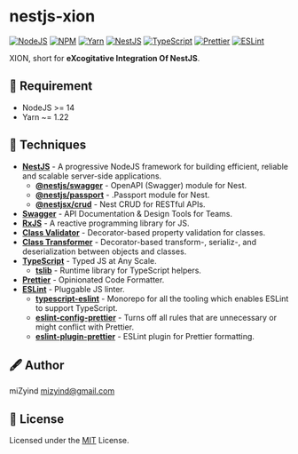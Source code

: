 # nestjs-xion

[![NodeJS](https://img.shields.io/badge/->=14-339933?style=for-the-badge&label=&logo=node.js&logoColor=fff)](https://nodejs.org)
[![NPM](https://img.shields.io/npm/v/nestjs-xion?style=for-the-badge&label=&color=cb3837&logo=npm)](https://www.npmjs.com/package/nestjs-xion)
[![Yarn](https://img.shields.io/badge/-~=1.22-2c8ebb?style=for-the-badge&label=&logo=yarn&logoColor=fff)](https://classic.yarnpkg.com)
[![NestJS](https://img.shields.io/github/package-json/dependency-version/mizyind/nestjs-xion/@nestjs/common?style=for-the-badge&label=&color=e0234e&logo=nestjs)](https://nestjs.com)
[![TypeScript](https://img.shields.io/github/package-json/dependency-version/mizyind/nestjs-xion/dev/typescript?style=for-the-badge&label=&color=007acc&logo=typescript&logoColor=fff)](https://www.typescriptlang.org)
[![Prettier](https://img.shields.io/npm/dependency-version/eslint-plugin-mizyind/prettier?style=for-the-badge&label=&color=f7b93e&logo=prettier&logoColor=000)](https://prettier.io)
[![ESLint](https://img.shields.io/npm/dependency-version/eslint-plugin-mizyind/eslint?style=for-the-badge&label=&color=4b32c3&logo=eslint&logoColor=fff)](https://eslint.org)

XION, short for **eXcogitative Integration Of NestJS**.

## 💠 Requirement

- NodeJS >= 14
- Yarn ~= 1.22

## 🌌 Techniques

- **[NestJS](https://nestjs.com)** - A progressive NodeJS framework for building efficient, reliable and scalable server-side applications.
  - **[@nestjs/swagger](https://github.com/nestjs/swagger)** - OpenAPI (Swagger) module for Nest.
  - **[@nestjs/passport](https://github.com/nestjs/passport)** - .Passport module for Nest.
  - **[@nestjsx/crud](https://github.com/nestjsx/crud)** - Nest CRUD for RESTful APIs.
- **[Swagger](https://swagger.io)** - API Documentation & Design Tools for Teams.
- **[RxJS](https://rxjs.dev)** - A reactive programming library for JS.
- **[Class Validator](https://github.com/typestack/class-validator)** - Decorator-based property validation for classes.
- **[Class Transformer](https://github.com/typestack/class-transformer)** - Decorator-based transform-, serializ-, and deserialization between objects and classes.
- **[TypeScript](https://www.typescriptlang.org)** - Typed JS at Any Scale.
  - **[tslib](https://github.com/microsoft/tslib)** - Runtime library for TypeScript helpers.
- **[Prettier](https://prettier.io)** - Opinionated Code Formatter.
- **[ESLint](https://eslint.org)** - Pluggable JS linter.
  - **[typescript-eslint](https://typescript-eslint.io)** - Monorepo for all the tooling which enables ESLint to support TypeScript.
  - **[eslint-config-prettier](https://github.com/prettier/eslint-config-prettier)** - Turns off all rules that are unnecessary or might conflict with Prettier.
  - **[eslint-plugin-prettier](https://github.com/prettier/eslint-plugin-prettier)** - ESLint plugin for Prettier formatting.

## 🖋 Author

miZyind <mizyind@gmail.com>

## 📇 License

Licensed under the [MIT](LICENSE) License.
